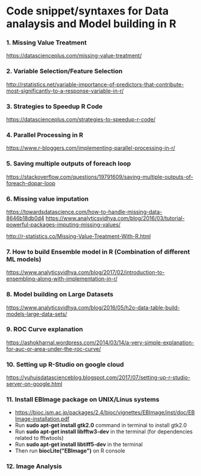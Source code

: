 # Code snippet/syntaxes for Data analaysis and Model building in R

### 1. Missing Value Treatment
https://datascienceplus.com/missing-value-treatment/

### 2. Variable Selection/Feature Selection
http://rstatistics.net/variable-importance-of-predictors-that-contribute-most-significantly-to-a-response-variable-in-r/

### 3. Strategies to Speedup R Code
https://datascienceplus.com/strategies-to-speedup-r-code/

### 4. Parallel Processing in R
https://www.r-bloggers.com/implementing-parallel-processing-in-r/

### 5. Saving multiple outputs of foreach loop
https://stackoverflow.com/questions/19791609/saving-multiple-outputs-of-foreach-dopar-loop

### 6. Missing value imputation
https://towardsdatascience.com/how-to-handle-missing-data-8646b18db0d4
https://www.analyticsvidhya.com/blog/2016/03/tutorial-powerful-packages-imputing-missing-values/

http://r-statistics.co/Missing-Value-Treatment-With-R.html

### 7. How to build Ensemble model in R (Combination of different ML models)
https://www.analyticsvidhya.com/blog/2017/02/introduction-to-ensembling-along-with-implementation-in-r/

### 8. Model building on Large Datasets
https://www.analyticsvidhya.com/blog/2016/05/h2o-data-table-build-models-large-data-sets/

### 9. ROC Curve explanation
https://ashokharnal.wordpress.com/2014/03/14/a-very-simple-explanation-for-auc-or-area-under-the-roc-curve/

### 10. Setting up R-Studio on google cloud
https://yuhuisdatascienceblog.blogspot.com/2017/07/setting-up-r-studio-server-on-google.html

### 11. Install EBImage package on UNIX/Linus systems
  - https://bioc.ism.ac.jp/packages/2.4/bioc/vignettes/EBImage/inst/doc/EBImage-installation.pdf
  - Run **sudo apt-get install gtk2.0** command in terminal to install gtk2.0
  - Run **sudo apt-get install libfftw3-dev** in the terminal (for dependencies related to fftwtools)
  - Run **sudo apt-get install libtiff5-dev** in the terminal
  - Then run **biocLite("EBImage")** on R console

### 12. Image Analysis
